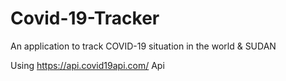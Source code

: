 # Covid-19-Tracker
An application to track COVID-19 situation in the world &amp; SUDAN

Using https://api.covid19api.com/ Api
